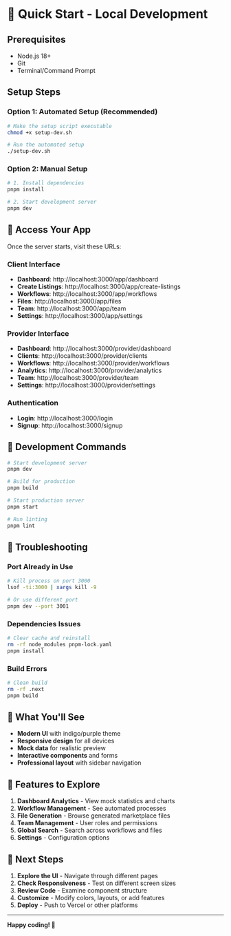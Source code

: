 # 🚀 Quick Start - Local Development

## Prerequisites
- Node.js 18+ 
- Git
- Terminal/Command Prompt

## Setup Steps

### Option 1: Automated Setup (Recommended)
```bash
# Make the setup script executable
chmod +x setup-dev.sh

# Run the automated setup
./setup-dev.sh
```

### Option 2: Manual Setup
```bash
# 1. Install dependencies
pnpm install

# 2. Start development server
pnpm dev
```

## 🎯 Access Your App

Once the server starts, visit these URLs:

### Client Interface
- **Dashboard**: http://localhost:3000/app/dashboard
- **Create Listings**: http://localhost:3000/app/create-listings
- **Workflows**: http://localhost:3000/app/workflows
- **Files**: http://localhost:3000/app/files
- **Team**: http://localhost:3000/app/team
- **Settings**: http://localhost:3000/app/settings

### Provider Interface
- **Dashboard**: http://localhost:3000/provider/dashboard
- **Clients**: http://localhost:3000/provider/clients
- **Workflows**: http://localhost:3000/provider/workflows
- **Analytics**: http://localhost:3000/provider/analytics
- **Team**: http://localhost:3000/provider/team
- **Settings**: http://localhost:3000/provider/settings

### Authentication
- **Login**: http://localhost:3000/login
- **Signup**: http://localhost:3000/signup

## 🔧 Development Commands

```bash
# Start development server
pnpm dev

# Build for production
pnpm build

# Start production server
pnpm start

# Run linting
pnpm lint
```

## 🐛 Troubleshooting

### Port Already in Use
```bash
# Kill process on port 3000
lsof -ti:3000 | xargs kill -9

# Or use different port
pnpm dev --port 3001
```

### Dependencies Issues
```bash
# Clear cache and reinstall
rm -rf node_modules pnpm-lock.yaml
pnpm install
```

### Build Errors
```bash
# Clean build
rm -rf .next
pnpm build
```

## 📱 What You'll See

- **Modern UI** with indigo/purple theme
- **Responsive design** for all devices
- **Mock data** for realistic preview
- **Interactive components** and forms
- **Professional layout** with sidebar navigation

## 🎨 Features to Explore

1. **Dashboard Analytics** - View mock statistics and charts
2. **Workflow Management** - See automated processes
3. **File Generation** - Browse generated marketplace files
4. **Team Management** - User roles and permissions
5. **Global Search** - Search across workflows and files
6. **Settings** - Configuration options

## 🚀 Next Steps

1. **Explore the UI** - Navigate through different pages
2. **Check Responsiveness** - Test on different screen sizes
3. **Review Code** - Examine component structure
4. **Customize** - Modify colors, layouts, or add features
5. **Deploy** - Push to Vercel or other platforms

---

**Happy coding! 🎉** 